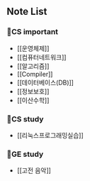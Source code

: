 ## Note List

### 📘CS important
+ [[운영체제]]
+ [[컴퓨터네트워크]]
+ [[알고리즘]]
+ [[Compiler]]
+ [[데이터베이스(DB)]]
+ [[정보보호]]
+ [[이산수학]]

### 📗CS study
+ [[리눅스프로그래밍실습]] 

### 📑GE study
+ [[고전 음악]]